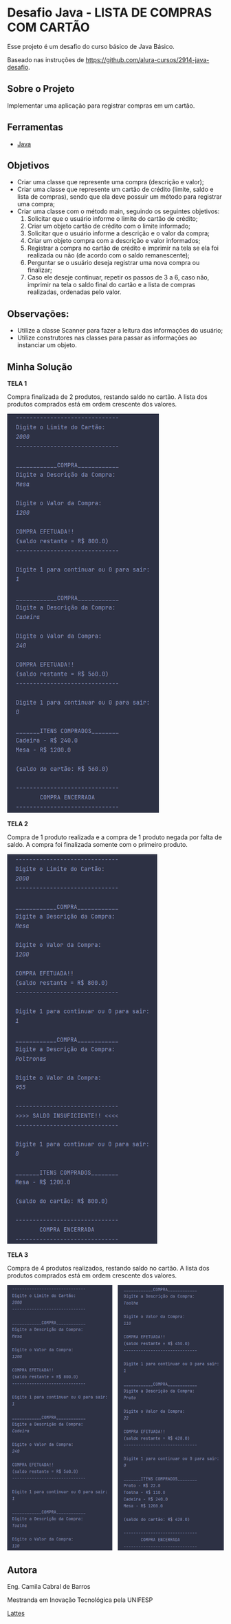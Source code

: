 # Desafio Java - LISTA DE COMPRAS COM CARTÃO

Esse projeto é um desafio do curso básico de Java Básico.

Baseado nas instruções de https://github.com/alura-cursos/2914-java-desafio.


## Sobre o Projeto

Implementar uma aplicação para registrar compras em um cartão.


## Ferramentas

- [Java](https://www.java.com/)

 
## Objetivos

- Criar uma classe que represente uma compra (descrição e valor);
- Criar uma classe que represente um cartão de crédito (limite, saldo e lista de compras), sendo que ela deve possuir um método para registrar uma compra;
- Criar uma classe com o método main, seguindo os seguintes objetivos:
  1. Solicitar que o usuário informe o limite do cartão de crédito;
  2. Criar um objeto cartão de crédito com o limite informado;
  3. Solicitar que o usuário informe a descrição e o valor da compra;
  4. Criar um objeto compra com a descrição e valor informados;
  5. Registrar a compra no cartão de crédito e imprimir na tela se ela foi realizada ou não (de acordo com o saldo remanescente);
  6. Perguntar se o usuário deseja registrar uma nova compra ou finalizar;
  7. Caso ele deseje continuar, repetir os passos de 3 a 6, caso não, imprimir na tela o saldo final do cartão e a lista de compras realizadas, ordenadas pelo valor.


## Observações:
- Utilize a classe Scanner para fazer a leitura das informações do usuário;
- Utilize construtores nas classes para passar as informações ao instanciar um objeto.


## Minha Solução

<b>TELA 1</b>

Compra finalizada de 2 produtos, restando saldo no cartão. A lista dos produtos comprados está em ordem crescente dos valores.

![image](https://github.com/Camila-Barros/DesafioJavaBasico3/blob/master/Image1.png)


<b>TELA 2</b>

Compra de 1 produto realizada e a compra de 1 produto negada por falta de saldo. A compra foi finalizada somente com o primeiro produto.

![image](https://github.com/Camila-Barros/DesafioJavaBasico3/blob/master/Image2.png)

<b>TELA 3</b>

Compra de 4 produtos realizados, restando saldo no cartão. A lista dos produtos comprados está em ordem crescente dos valores.

![image](https://github.com/Camila-Barros/DesafioJavaBasico3/blob/master/Image3.png)





## Autora

Eng. Camila Cabral de Barros

Mestranda em Inovação Tecnológica pela UNIFESP

[Lattes](http://lattes.cnpq.br/2066462797590469)

